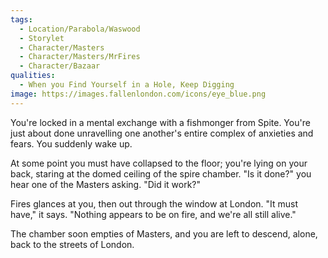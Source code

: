 ```yaml
---
tags:
  - Location/Parabola/Waswood
  - Storylet
  - Character/Masters
  - Character/Masters/MrFires
  - Character/Bazaar
qualities:
  - When you Find Yourself in a Hole, Keep Digging
image: https://images.fallenlondon.com/icons/eye_blue.png
---
```

You're locked in a mental exchange with a fishmonger from Spite. You're just about done unravelling one another's entire complex of anxieties and fears. You suddenly wake up.

At some point you must have collapsed to the floor; you're lying on your back, staring at the domed ceiling of the spire chamber. "Is it done?" you hear one of the Masters asking. "Did it work?"

Fires glances at you, then out through the window at London. "It must have," it says. "Nothing appears to be on fire, and we're all still alive."

The chamber soon empties of Masters, and you are left to descend, alone, back to the streets of London.